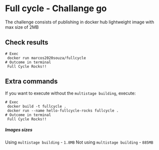 # Full cycle - Challange go

The challenge consists of publishing in docker hub lightweight image with
max size of 2MB

## Check results
```
# Exec
 docker run marcos2020souza/fullcycle
# Outcome in terminal
 Full Cycle Rocks!!
```

## Extra commands
If you want to execute without the `multistage building`, execute:
```
# Exec
 docker build -t fullcycle .
 docker run --name hello-fullcycle-rocks fullcycle .
# Outcome in terminal
 Full Cycle Rocks!!
```

##### Images sizes

Using `multistage building` - `1.8MB`
Not using `multistage building` - `885MB`




